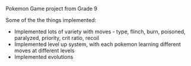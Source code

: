 Pokemon Game project from Grade 9

Some of the the things implemented:
- Implemented lots of variety with moves - type, flinch, burn, poisoned, paralyzed, priority, crit ratio, recoil
- Implemented level up system, with each pokemon learning different moves at different levels
- Implemented evolutions
